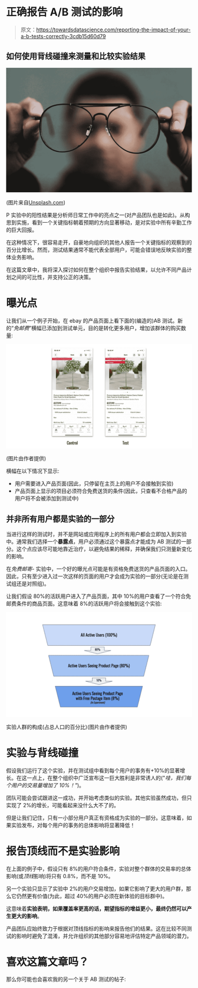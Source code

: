 # 正确报告 A/B 测试的影响

> 原文：<https://towardsdatascience.com/reporting-the-impact-of-your-a-b-tests-correctly-3cdb15d60d79>

## 如何使用背线碰撞来测量和比较实验结果

![](img/46060351eb9d485a3ed2cd4afb3ef138.png)

(图片来自[Unsplash.com](https://unsplash.com/photos/VJHb4QPBgV4))

P 实验中的阳性结果是分析师日常工作中的亮点之一(对产品团队也是如此)。从构思到实施，看到一个关键指标朝着预期的方向显著移动，是对实验中所有辛勤工作的巨大回报。

在这种情况下，很容易走开，自豪地向组织的其他人报告一个关键指标的观察到的百分比增长。然而，测试结果通常不能代表全部用户，可能会错误地反映实验的整体业务影响。

在这篇文章中，我将深入探讨如何在整个组织中报告实验结果，以允许不同产品计划之间的可比性，并支持公正的决策。

# 曝光点

让我们从一个例子开始，在 ebay 的产品页面上看下面的(编造的)AB 测试。新的“*免邮费*”横幅已添加到测试单元，目的是转化更多用户，增加该群体的购买数量:

![](img/047ae4d3329be4c3e20e326f04f5da22.png)

(图片由作者提供)

横幅在以下情况下显示:

*   用户需要进入产品页面(因此，只停留在主页上的用户不会接触到实验)
*   产品页面上显示的项目必须符合免费送货的条件(因此，只查看不合格产品的用户将不会被添加到测试中)

## 并非所有用户都是实验的一部分

当进行这样的测试时，并不是网站或应用程序上的所有用户都会立即加入到实验中。通常我们选择一个**暴露点**，用户必须通过这个暴露点才能成为 AB 测试的一部分。这个点应该尽可能地靠近治疗，以避免结果的稀释，并确保我们只测量新变化的影响。

在*免费邮寄-* 实验中，一个好的曝光点可能是有资格免费送货的产品页面的入口。因此，只有至少进入过一次这样的页面的用户才会成为实验的一部分(无论是在测试组还是对照组)。

让我们假设 80%的活跃用户进入了产品页面，其中 10%的用户查看了一个符合免邮费条件的商品页面。这意味着 8%的活跃用户将会接触到这个实验:

![](img/93fd101635ffa342e590aa8de88e1abe.png)

实验人群的构成(占总人口的百分比)(图片由作者提供)

# 实验与背线碰撞

假设我们运行了这个实验，并在测试组中看到每个用户的事务有+10%的显著增长。在这一点上，在整个组织中广泛宣布这一巨大胜利是非常诱人的("*哇，我们每个用户的交易量增加了 10%！"*)。

团队可能会尝试跟进这一成功，并开始考虑类似的实验。其他实验虽然成功，但只实现了 2%的增长，可能看起来没什么大不了的。

但是让我们记住，只有一小部分用户真正有资格成为实验的一部分。这意味着，如果实验发布，对每个用户的事务的总体影响将显著降低！

# 报告顶线而不是实验影响

在上面的例子中，假设只有 8%的用户符合条件，实验对整个群体的交易率的总体影响(或*顶线*影响)将只有 0.8%，而不是 10%。

另一个实验只显示了实验中 2%的用户交易增加，如果它影响了更大的用户群，那么它仍然更有价值(为此，超过 40%的用户必须在新体验的目标群中)。

这意味着**实验表明，如果覆盖率更高的话，期望指标的增益更小，最终仍然可以产生更大的影响**。

产品团队应始终致力于根据对顶线指标的影响来报告他们的结果。这在比较不同测试的影响时避免了混淆，并允许组织的其他部分容易地评估特定产品领域的潜力。

# 喜欢这篇文章吗？

那么你可能也会喜欢我的另一个关于 AB 测试的帖子:

[](/how-to-set-the-minimum-detectable-effect-in-ab-tests-fe07f8002d6d)  [](/finding-the-right-significance-level-for-an-ab-test-26d907ca91c9) 